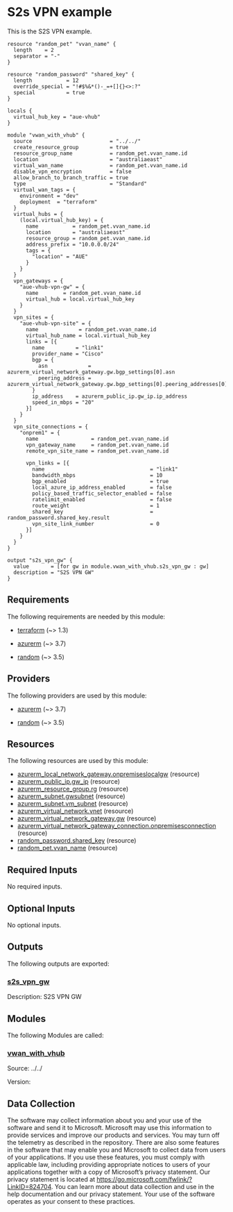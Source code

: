 <!-- BEGIN_TF_DOCS -->
# S2s VPN example

This is the S2S VPN example.

```hcl
resource "random_pet" "vvan_name" {
  length    = 2
  separator = "-"
}

resource "random_password" "shared_key" {
  length           = 12
  override_special = "!#$%&*()-_=+[]{}<>:?"
  special          = true
}

locals {
  virtual_hub_key = "aue-vhub"
}

module "vwan_with_vhub" {
  source                         = "../../"
  create_resource_group          = true
  resource_group_name            = random_pet.vvan_name.id
  location                       = "australiaeast"
  virtual_wan_name               = random_pet.vvan_name.id
  disable_vpn_encryption         = false
  allow_branch_to_branch_traffic = true
  type                           = "Standard"
  virtual_wan_tags = {
    environment = "dev"
    deployment  = "terraform"
  }
  virtual_hubs = {
    (local.virtual_hub_key) = {
      name           = random_pet.vvan_name.id
      location       = "australiaeast"
      resource_group = random_pet.vvan_name.id
      address_prefix = "10.0.0.0/24"
      tags = {
        "location" = "AUE"
      }
    }
  }
  vpn_gateways = {
    "aue-vhub-vpn-gw" = {
      name        = random_pet.vvan_name.id
      virtual_hub = local.virtual_hub_key
    }
  }
  vpn_sites = {
    "aue-vhub-vpn-site" = {
      name             = random_pet.vvan_name.id
      virtual_hub_name = local.virtual_hub_key
      links = [{
        name          = "link1"
        provider_name = "Cisco"
        bgp = {
          asn             = azurerm_virtual_network_gateway.gw.bgp_settings[0].asn
          peering_address = azurerm_virtual_network_gateway.gw.bgp_settings[0].peering_addresses[0].default_addresses[0]
        }
        ip_address    = azurerm_public_ip.gw_ip.ip_address
        speed_in_mbps = "20"
      }]
    }
  }
  vpn_site_connections = {
    "onprem1" = {
      name                 = random_pet.vvan_name.id
      vpn_gateway_name     = random_pet.vvan_name.id
      remote_vpn_site_name = random_pet.vvan_name.id

      vpn_links = [{
        name                                  = "link1"
        bandwidth_mbps                        = 10
        bgp_enabled                           = true
        local_azure_ip_address_enabled        = false
        policy_based_traffic_selector_enabled = false
        ratelimit_enabled                     = false
        route_weight                          = 1
        shared_key                            = random_password.shared_key.result
        vpn_site_link_number                  = 0
      }]
    }
  }
}

output "s2s_vpn_gw" {
  value       = [for gw in module.vwan_with_vhub.s2s_vpn_gw : gw]
  description = "S2S VPN GW"
}
```

<!-- markdownlint-disable MD033 -->
## Requirements

The following requirements are needed by this module:

- <a name="requirement_terraform"></a> [terraform](#requirement\_terraform) (~> 1.3)

- <a name="requirement_azurerm"></a> [azurerm](#requirement\_azurerm) (~> 3.7)

- <a name="requirement_random"></a> [random](#requirement\_random) (~> 3.5)

## Providers

The following providers are used by this module:

- <a name="provider_azurerm"></a> [azurerm](#provider\_azurerm) (~> 3.7)

- <a name="provider_random"></a> [random](#provider\_random) (~> 3.5)

## Resources

The following resources are used by this module:

- [azurerm_local_network_gateway.onpremiseslocalgw](https://registry.terraform.io/providers/hashicorp/azurerm/latest/docs/resources/local_network_gateway) (resource)
- [azurerm_public_ip.gw_ip](https://registry.terraform.io/providers/hashicorp/azurerm/latest/docs/resources/public_ip) (resource)
- [azurerm_resource_group.rg](https://registry.terraform.io/providers/hashicorp/azurerm/latest/docs/resources/resource_group) (resource)
- [azurerm_subnet.gwsubnet](https://registry.terraform.io/providers/hashicorp/azurerm/latest/docs/resources/subnet) (resource)
- [azurerm_subnet.vm_subnet](https://registry.terraform.io/providers/hashicorp/azurerm/latest/docs/resources/subnet) (resource)
- [azurerm_virtual_network.vnet](https://registry.terraform.io/providers/hashicorp/azurerm/latest/docs/resources/virtual_network) (resource)
- [azurerm_virtual_network_gateway.gw](https://registry.terraform.io/providers/hashicorp/azurerm/latest/docs/resources/virtual_network_gateway) (resource)
- [azurerm_virtual_network_gateway_connection.onpremisesconnection](https://registry.terraform.io/providers/hashicorp/azurerm/latest/docs/resources/virtual_network_gateway_connection) (resource)
- [random_password.shared_key](https://registry.terraform.io/providers/hashicorp/random/latest/docs/resources/password) (resource)
- [random_pet.vvan_name](https://registry.terraform.io/providers/hashicorp/random/latest/docs/resources/pet) (resource)

<!-- markdownlint-disable MD013 -->
## Required Inputs

No required inputs.

## Optional Inputs

No optional inputs.

## Outputs

The following outputs are exported:

### <a name="output_s2s_vpn_gw"></a> [s2s\_vpn\_gw](#output\_s2s\_vpn\_gw)

Description: S2S VPN GW

## Modules

The following Modules are called:

### <a name="module_vwan_with_vhub"></a> [vwan\_with\_vhub](#module\_vwan\_with\_vhub)

Source: ../../

Version:

<!-- markdownlint-disable-next-line MD041 -->
## Data Collection

The software may collect information about you and your use of the software and send it to Microsoft. Microsoft may use this information to provide services and improve our products and services. You may turn off the telemetry as described in the repository. There are also some features in the software that may enable you and Microsoft to collect data from users of your applications. If you use these features, you must comply with applicable law, including providing appropriate notices to users of your applications together with a copy of Microsoft’s privacy statement. Our privacy statement is located at <https://go.microsoft.com/fwlink/?LinkID=824704>. You can learn more about data collection and use in the help documentation and our privacy statement. Your use of the software operates as your consent to these practices.
<!-- END_TF_DOCS -->